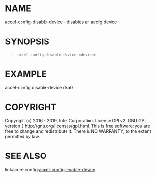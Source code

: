 
NAME
====

accel-config-disable-device - disables an accfg device

SYNOPSIS
========

>     accel-config disable-device <device>

EXAMPLE
=======

accel-config disable-device dsa0

COPYRIGHT
=========

Copyright (c) 2016 - 2019, Intel Corporation. License GPLv2: GNU GPL
version 2 <http://gnu.org/licenses/gpl.html>. This is free software: you
are free to change and redistribute it. There is NO WARRANTY, to the
extent permitted by law.

SEE ALSO
========

linkaccel-config:[accel-config-enable-device](accel-config-enable-device.md)
